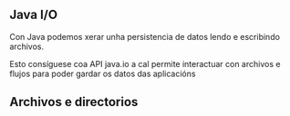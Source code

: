 ## Java I/O

Con Java podemos xerar unha persistencia de datos lendo e escribindo archivos. 

Esto consíguese coa API java.io a cal permite interactuar con archivos e flujos para poder gardar os datos das aplicacións

## Archivos e directorios





